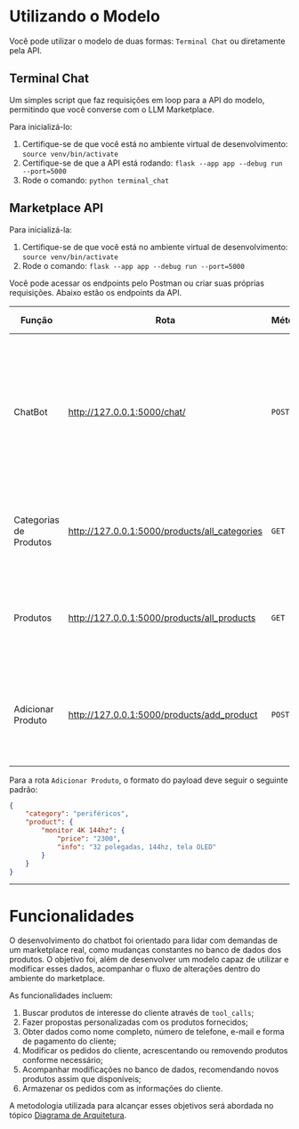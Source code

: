 # Utilizando o Modelo

Você pode utilizar o modelo de duas formas: `Terminal Chat` ou diretamente pela API.

## Terminal Chat

Um simples script que faz requisições em loop para a API do modelo, permitindo que você converse com o LLM Marketplace.

Para inicializá-lo:
1. Certifique-se de que você está no ambiente virtual de desenvolvimento: `source venv/bin/activate`
2. Certifique-se de que a API está rodando: `flask --app app --debug run --port=5000`
3. Rode o comando: `python terminal_chat`

## Marketplace API

Para inicializá-la:
1. Certifique-se de que você está no ambiente virtual de desenvolvimento: `source venv/bin/activate`
2. Rode o comando: `flask --app app --debug run --port=5000`

Você pode acessar os endpoints pelo Postman ou criar suas próprias requisições. Abaixo estão os endpoints da API.

| Função                    | Rota                                         | Método | Payload JSON                                               | Info                                                                                                                   |
|---------------------------|----------------------------------------------|--------|------------------------------------------------------------|------------------------------------------------------------------------------------------------------------------------|
| ChatBot                   | http://127.0.0.1:5000/chat/                  | `POST` | `{"user_id": "string", "message": "sua mensagem"}`          | `user_id` serve para identificar sua conversa, use qualquer string para identificar seu chat. `message` é a mensagem enviada ao chatbot. |
| Categorias de Produtos    | http://127.0.0.1:5000/products/all_categories| `GET`  | `{}`                                                       | Payload vazio. Retorna todas as categorias de produtos disponíveis.                                                    |
| Produtos                  | http://127.0.0.1:5000/products/all_products  | `GET`  | `{}`                                                       | Payload vazio. Retorna todos os produtos disponíveis no marketplace.                                                   |
| Adicionar Produto         | http://127.0.0.1:5000/products/add_product   | `POST` | `{"category": "string", "product": "object"}`               | Cria um novo produto no marketplace. `category` deve ser o nome da categoria do produto.                               |

Para a rota `Adicionar Produto`, o formato do payload deve seguir o seguinte padrão:

```json
{
    "category": "periféricos",
    "product": {
        "monitor 4K 144hz": {
            "price": "2300",
            "info": "32 polegadas, 144hz, tela OLED"
        }
    }
}
```

---

# Funcionalidades

O desenvolvimento do chatbot foi orientado para lidar com demandas de um marketplace real, como mudanças constantes no banco de dados dos produtos. O objetivo foi, além de desenvolver um modelo capaz de utilizar e modificar esses dados, acompanhar o fluxo de alterações dentro do ambiente do marketplace.

As funcionalidades incluem:
1. Buscar produtos de interesse do cliente através de `tool_calls`;
2. Fazer propostas personalizadas com os produtos fornecidos;
3. Obter dados como nome completo, número de telefone, e-mail e forma de pagamento do cliente;
4. Modificar os pedidos do cliente, acrescentando ou removendo produtos conforme necessário;
5. Acompanhar modificações no banco de dados, recomendando novos produtos assim que disponíveis;
6. Armazenar os pedidos com as informações do cliente.

A metodologia utilizada para alcançar esses objetivos será abordada no tópico [Diagrama de Arquitetura](/docs/diagrams.md).